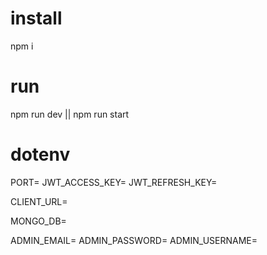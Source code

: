 # install

npm i

# run

npm run dev || npm run start

# dotenv

PORT=
JWT_ACCESS_KEY=
JWT_REFRESH_KEY=

CLIENT_URL=

MONGO_DB=

ADMIN_EMAIL=
ADMIN_PASSWORD=
ADMIN_USERNAME=
